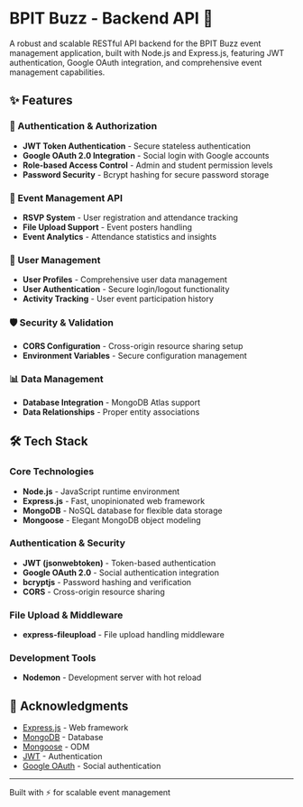 # BPIT Buzz - Backend API 🚀

A robust and scalable RESTful API backend for the BPIT Buzz event management application, built with Node.js and Express.js, featuring JWT authentication, Google OAuth integration, and comprehensive event management capabilities.

## ✨ Features

### 🔐 Authentication & Authorization
- **JWT Token Authentication** - Secure stateless authentication
- **Google OAuth 2.0 Integration** - Social login with Google accounts
- **Role-based Access Control** - Admin and student permission levels
- **Password Security** - Bcrypt hashing for secure password storage

### 📅 Event Management API
- **RSVP System** - User registration and attendance tracking
- **File Upload Support** - Event posters handling
- **Event Analytics** - Attendance statistics and insights

### 👥 User Management
- **User Profiles** - Comprehensive user data management
- **User Authentication** - Secure login/logout functionality
- **Activity Tracking** - User event participation history

### 🛡️ Security & Validation
- **CORS Configuration** - Cross-origin resource sharing setup
- **Environment Variables** - Secure configuration management

### 📊 Data Management
- **Database Integration** - MongoDB Atlas support
- **Data Relationships** - Proper entity associations

## 🛠️ Tech Stack

### Core Technologies
- **Node.js** - JavaScript runtime environment
- **Express.js** - Fast, unopinionated web framework
- **MongoDB** - NoSQL database for flexible data storage
- **Mongoose** - Elegant MongoDB object modeling

### Authentication & Security
- **JWT (jsonwebtoken)** - Token-based authentication
- **Google OAuth 2.0** - Social authentication integration
- **bcryptjs** - Password hashing and verification
- **CORS** - Cross-origin resource sharing

### File Upload & Middleware
- **express-fileupload** - File upload handling middleware

### Development Tools
- **Nodemon** - Development server with hot reload


## 🙏 Acknowledgments

- [Express.js](https://expressjs.com/) - Web framework
- [MongoDB](https://www.mongodb.com/) - Database
- [Mongoose](https://mongoosejs.com/) - ODM
- [JWT](https://jwt.io/) - Authentication
- [Google OAuth](https://developers.google.com/identity/protocols/oauth2) - Social authentication

---

Built with ⚡ for scalable event management
